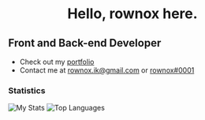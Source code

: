<h1 align="center">Hello, rownox here.</h1>

Front and Back-end Developer
----------------------
*   Check out my [portfolio](https://rownox.github.io/)
*   Contact me at [rownox.ik@gmail.com](mailto:rownox.ik@gmail.com) or [rownox#0001](https://discord.com/)

### Statistics
<a>
<img src="https://github-readme-stats.vercel.app/api?username=rownox&show_icons=true&hide=&count_private=true&title_color=FC0000&text_color=ffffff&icon_color=FC0000&bg_color=151718&hide_border=true&show_icons=true&custom_title=My%20%Stats" alt="My Stats" />
<img src="https://github-readme-stats.vercel.app/api/top-langs/?username=rownox&langs_count=10&title_color=FC0000&text_color=ffffff&icon_color=FC0000&bg_color=151718&hide_border=true&locale=en&custom_title=Top%20%Languages" alt="Top Languages" />
</a>
